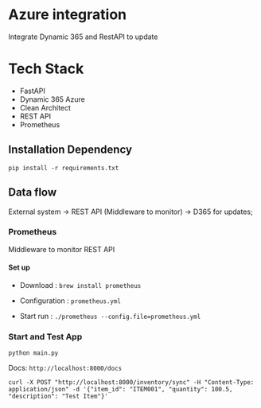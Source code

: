 # Azure integration

Integrate Dynamic 365 and RestAPI to update

# Tech Stack

- FastAPI
- Dynamic 365 Azure
- Clean Architect
- REST API
- Prometheus

## Installation Dependency

`pip install -r requirements.txt`

## Data flow

External system → REST API (Middleware to monitor) → D365 for updates;

### Prometheus

Middleware to monitor REST API

#### Set up

- Download : `brew install prometheus`

- Configuration : `prometheus.yml`

- Start run : `./prometheus --config.file=prometheus.yml`

### Start and Test App

`python main.py`

Docs: `http://localhost:8000/docs`

`curl -X POST "http://localhost:8000/inventory/sync" -H "Content-Type: application/json" -d '{"item_id": "ITEM001", "quantity": 100.5, "description": "Test Item"}'`
